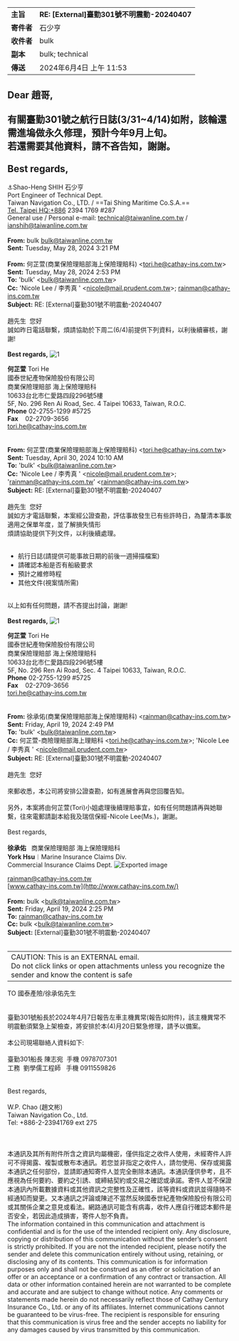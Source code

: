 |   |   |
|---|---|
|**主旨**|**RE: [External]****臺勤****301****號不明震動****-20240407**|
|**寄件者**|石少亨|
|**收件者**|bulk|
|**副本**|bulk; technical|
|**傳送**|2024年6月4日 上午 11:53|
 
Dear 趙哥,  
   
有關臺勤301號之航行日誌(3/31~4/14)如附，該輪還需進塢做永久修理，預計今年9月上旬。  
若還需要其他資料，請不吝告知，謝謝。  
   
Best regards,  
--  
⚓Shao-Heng SHIH 石少亨   
Port Engineer of Technical Dept.  
Taiwan Navigation Co., LTD. / ==Tai Shing Maritime Co.S.A.==  
[Tel. Taipei HQ:+886](tel:+886) 2394 1769 #287  
General use / Personal e-mail: [technical@taiwanline.com.tw](mailto:technical@taiwanline.com.tw) / [ianshih@taiwanline.com.tw](mailto:ianshih@taiwanline.com.tw)  
   
**From:** bulk <bulk@taiwanline.com.tw>  
**Sent:** Tuesday, May 28, 2024 3:21 PM  
   
**From:** 何芷萱(商業保險理賠部海上保險理賠科) <[tori.he@cathay-ins.com.tw](mailto:tori.he@cathay-ins.com.tw)>  
**Sent:** Tuesday, May 28, 2024 2:53 PM  
**To:** 'bulk' <[bulk@taiwanline.com.tw](mailto:bulk@taiwanline.com.tw)>  
**Cc:** 'Nicole Lee / 李秀真 ' <[nicole@mail.prudent.com.tw](mailto:nicole@mail.prudent.com.tw)>; [rainman@cathay-ins.com.tw](mailto:rainman@cathay-ins.com.tw)  
**Subject:** RE: [External]臺勤301號不明震動-20240407  
   
趙先生  您好  
誠如昨日電話聯繫，煩請協助於下周二(6/4)前提供下列資料，以利後續審核，謝謝!  
   
**Best regards,**
 ![1](Exported%20image%2020241106112939-0.jpeg)  

**何芷萱** Tori He  
國泰世紀產物保險股份有限公司  
商業保險理賠部 海上保險理賠科  
10633台北市仁愛路四段296號5樓  
5F, No. 296 Ren Ai Road, Sec. 4 Taipei 10633, Taiwan, R.O.C.  
**Phone** 02-2755-1299 #5725  
**Fax**    02-2709-3656  
[tori.he@cathay-ins.com.tw](mailto:tori.he@cathay-ins.com.tw)  
   
   
**From:** 何芷萱(商業保險理賠部海上保險理賠科) <[tori.he@cathay-ins.com.tw](mailto:tori.he@cathay-ins.com.tw)>  
**Sent:** Tuesday, April 30, 2024 10:10 AM  
**To:** 'bulk' <[bulk@taiwanline.com.tw](mailto:bulk@taiwanline.com.tw)>  
**Cc:** 'Nicole Lee / 李秀真 ' <[nicole@mail.prudent.com.tw](mailto:nicole@mail.prudent.com.tw)>; 'rainman@cathay-ins.com.tw' <[rainman@cathay-ins.com.tw](mailto:rainman@cathay-ins.com.tw)>  
**Subject:** RE: [External]臺勤301號不明震動-20240407  
   
趙先生  您好  
誠如方才電話聯繫，本案經公證查勘，評估事故發生已有些許時日，為釐清本事故適用之保單年度，並了解損失情形  
煩請協助提供下列文件，以利後續處理。  
 

- 航行日誌(請提供可能事故日期的前後一週掃描檔案)
- 請確認本船是否有船級要求
- 預計之維修時程
- 其他文件(視案情所需)

   
以上如有任何問題，請不吝提出討論，謝謝!  
   
**Best regards,**
 ![1](Exported%20image%2020241106112941-1.jpeg)  

**何芷萱** Tori He  
國泰世紀產物保險股份有限公司  
商業保險理賠部 海上保險理賠科  
10633台北市仁愛路四段296號5樓  
5F, No. 296 Ren Ai Road, Sec. 4 Taipei 10633, Taiwan, R.O.C.  
**Phone** 02-2755-1299 #5725  
**Fax**    02-2709-3656  
[tori.he@cathay-ins.com.tw](mailto:tori.he@cathay-ins.com.tw)  
   
   
**From:** 徐承佑(商業保險理賠部海上保險理賠科) <[rainman@cathay-ins.com.tw](mailto:rainman@cathay-ins.com.tw)>  
**Sent:** Friday, April 19, 2024 2:49 PM  
**To:** 'bulk' <[bulk@taiwanline.com.tw](mailto:bulk@taiwanline.com.tw)>  
**Cc:** 何芷萱-商險理賠部海上理賠科 <[tori.he@cathay-ins.com.tw](mailto:tori.he@cathay-ins.com.tw)>; 'Nicole Lee / 李秀真 ' <[nicole@mail.prudent.com.tw](mailto:nicole@mail.prudent.com.tw)>  
**Subject:** RE: [External]臺勤301號不明震動-20240407  
   
趙先生  您好  
   
來郵收悉，本公司將安排公證查勘，如有進展會再與您回覆告知。  
   
另外，本案將由何芷萱(Tori)小姐處理後續理賠事宜，如有任何問題請再與她聯繫，往來電郵請副本給我及瑞信保經-Nicole Lee(Ms.)，謝謝。  
   
Best regards,  
   
**徐承佑**   商業保險理賠部 海上保險理賠科  
**York Hsu**︱Marine Insurance Claims Div.  
Commercial Insurance Claims Dept.
 ![Exported image](Exported%20image%2020241106112942-2.png)  

[rainman@cathay-ins.com.tw](mailto:rainman@cathay-ins.com.tw)  
[www.cathay-ins.com.tw](http://www.cathay-ins.com.tw/)  
   
**From:** bulk <[bulk@taiwanline.com.tw](mailto:bulk@taiwanline.com.tw)>  
**Sent:** Friday, April 19, 2024 2:25 PM  
**To:** [rainman@cathay-ins.com.tw](mailto:rainman@cathay-ins.com.tw)  
**Cc:** bulk <[bulk@taiwanline.com.tw](mailto:bulk@taiwanline.com.tw)>  
**Subject:** [External]臺勤301號不明震動-20240407  
 

|   |
|---|
|CAUTION: This is an EXTERNAL email.  <br>Do not click links or open attachments unless you recognize the sender and know the content is safe|

TO 國泰產險/徐承佑先生  
   
   
臺勤301號船長於2024年4月7日報告左車主機異常(報告如附件)，該主機異常不明震動須緊急上架檢查，將安排於本(4)月20日緊急修理，請予以備案。  
   
本公司現場聯絡人資料如下:  
   
臺勤301船長 陳志宛  手機 0978707301  
工務  劉學儒工程師   手機 0911559826  
   
   
Best regards,  
   
W.P. Chao (趙文彬)  
Taiwan Navigation Co., Ltd.  
Tel: +886-2-23941769 ext 275  
   
   
   
本通訊及其所有附件所含之資訊均屬機密，僅供指定之收件人使用，未經寄件人許可不得揭露、複製或散布本通訊。若您並非指定之收件人，請勿使用、保存或揭露本通訊之任何部份，並請即通知寄件人並完全刪除本通訊。本通訊僅供參考，且不應視為任何要約、要約之引誘、或締結契約或交易之確認或承諾。寄件人並不保證本通訊內所載數據資料或其他資訊之完整性及正確性，該等資料或資訊並得隨時不經通知而變更。又本通訊之評論或陳述不當然反映國泰世紀產物保險股份有限公司或其關係企業之意見或看法。網路通訊可能含有病毒，收件人應自行確認本郵件是否安全，若因此造成損害，寄件人恕不負責。  
The information contained in this communication and attachment is confidential and is for the use of the intended recipient only. Any disclosure, copying or distribution of this communication without the sender’s consent is strictly prohibited. If you are not the intended recipient, please notify the sender and delete this communication entirely without using, retaining, or disclosing any of its contents. This communication is for information purposes only and shall not be construed as an offer or solicitation of an offer or an acceptance or a confirmation of any contract or transaction. All data or other information contained herein are not warranted to be complete and accurate and are subject to change without notice. Any comments or statements made herein do not necessarily reflect those of Cathay Century Insurance Co., Ltd. or any of its affiliates. Internet communications cannot be guaranteed to be virus-free. The recipient is responsible for ensuring that this communication is virus free and the sender accepts no liability for any damages caused by virus transmitted by this communication.